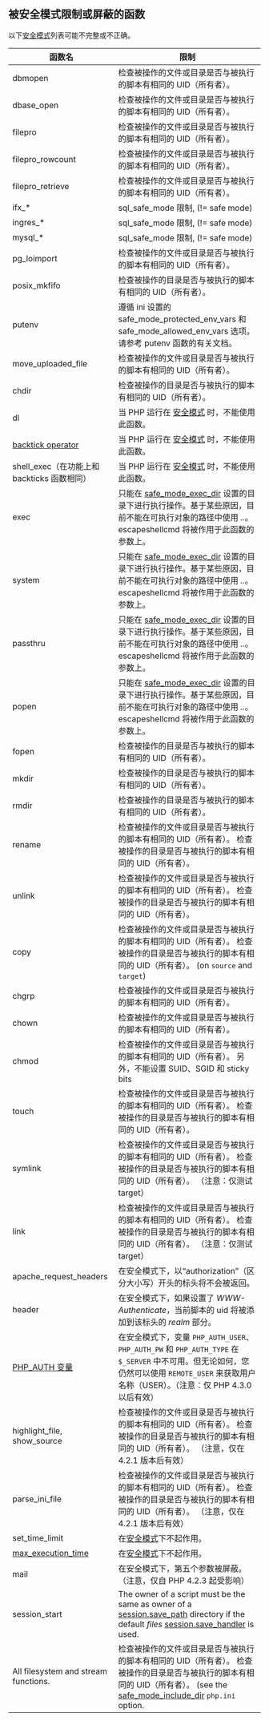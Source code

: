 被安全模式限制或屏蔽的函数
--------------------------

以下<a href="/features/safe-mode.html" class="link">安全模式</a>列表可能不完整或不正确。

| 函数名                                                                                    | 限制                                                                                                                                                                                                                                                        |
|-------------------------------------------------------------------------------------------|-------------------------------------------------------------------------------------------------------------------------------------------------------------------------------------------------------------------------------------------------------------|
| <span class="function">dbmopen</span>                                                     | 检查被操作的文件或目录是否与被执行的脚本有相同的 UID（所有者）。                                                                                                                                                                                            |
| <span class="function">dbase\_open</span>                                                 | 检查被操作的文件或目录是否与被执行的脚本有相同的 UID（所有者）。                                                                                                                                                                                            |
| <span class="function">filepro</span>                                                     | 检查被操作的文件或目录是否与被执行的脚本有相同的 UID（所有者）。                                                                                                                                                                                            |
| <span class="function">filepro\_rowcount</span>                                           | 检查被操作的文件或目录是否与被执行的脚本有相同的 UID（所有者）。                                                                                                                                                                                            |
| <span class="function">filepro\_retrieve</span>                                           | 检查被操作的文件或目录是否与被执行的脚本有相同的 UID（所有者）。                                                                                                                                                                                            |
| ifx\_\*                                                                                   | sql\_safe\_mode 限制, (!= safe mode)                                                                                                                                                                                                                        |
| ingres\_\*                                                                                | sql\_safe\_mode 限制, (!= safe mode)                                                                                                                                                                                                                        |
| mysql\_\*                                                                                 | sql\_safe\_mode 限制, (!= safe mode)                                                                                                                                                                                                                        |
| <span class="function">pg\_loimport</span>                                                | 检查被操作的文件或目录是否与被执行的脚本有相同的 UID（所有者）。                                                                                                                                                                                            |
| <span class="function">posix\_mkfifo</span>                                               | 检查被操作的目录是否与被执行的脚本有相同的 UID（所有者）。                                                                                                                                                                                                  |
| <span class="function">putenv</span>                                                      | 遵循 ini 设置的 safe\_mode\_protected\_env\_vars 和 safe\_mode\_allowed\_env\_vars 选项。请参考 <span class="function">putenv</span> 函数的有关文档。                                                                                                       |
| <span class="function">move\_uploaded\_file</span>                                        | 检查被操作的文件或目录是否与被执行的脚本有相同的 UID（所有者）。                                                                                                                                                                                            |
| <span class="function">chdir</span>                                                       | 检查被操作的目录是否与被执行的脚本有相同的 UID（所有者）。                                                                                                                                                                                                  |
| <span class="function">dl</span>                                                          | 当 PHP 运行在 <a href="/features/safe-mode.html" class="link">安全模式</a> 时，不能使用此函数。                                                                                                                                                             |
| <a href="/language/operators/execution.html" class="link">backtick operator</a>           | 当 PHP 运行在 <a href="/features/safe-mode.html" class="link">安全模式</a> 时，不能使用此函数。                                                                                                                                                             |
| <span class="function">shell\_exec</span>（在功能上和 backticks 函数相同）                | 当 PHP 运行在 <a href="/features/safe-mode.html" class="link">安全模式</a> 时，不能使用此函数。                                                                                                                                                             |
| <span class="function">exec</span>                                                        | 只能在 <a href="/ini/sect/safe-mode.html#ini.safe-mode-exec-dir" class="link">safe_mode_exec_dir</a> 设置的目录下进行执行操作。基于某些原因，目前不能在可执行对象的路径中使用 *..*。<span class="function">escapeshellcmd</span> 将被作用于此函数的参数上。 |
| <span class="function">system</span>                                                      | 只能在 <a href="/ini/sect/safe-mode.html#ini.safe-mode-exec-dir" class="link">safe_mode_exec_dir</a> 设置的目录下进行执行操作。基于某些原因，目前不能在可执行对象的路径中使用 *..*。<span class="function">escapeshellcmd</span> 将被作用于此函数的参数上。 |
| <span class="function">passthru</span>                                                    | 只能在 <a href="/ini/sect/safe-mode.html#ini.safe-mode-exec-dir" class="link">safe_mode_exec_dir</a> 设置的目录下进行执行操作。基于某些原因，目前不能在可执行对象的路径中使用 *..*。<span class="function">escapeshellcmd</span> 将被作用于此函数的参数上。 |
| <span class="function">popen</span>                                                       | 只能在 <a href="/ini/sect/safe-mode.html#ini.safe-mode-exec-dir" class="link">safe_mode_exec_dir</a> 设置的目录下进行执行操作。基于某些原因，目前不能在可执行对象的路径中使用 *..*。<span class="function">escapeshellcmd</span> 将被作用于此函数的参数上。 |
| <span class="function">fopen</span>                                                       | 检查被操作的目录是否与被执行的脚本有相同的 UID（所有者）。                                                                                                                                                                                                  |
| <span class="function">mkdir</span>                                                       | 检查被操作的目录是否与被执行的脚本有相同的 UID（所有者）。                                                                                                                                                                                                  |
| <span class="function">rmdir</span>                                                       | 检查被操作的目录是否与被执行的脚本有相同的 UID（所有者）。                                                                                                                                                                                                  |
| <span class="function">rename</span>                                                      | 检查被操作的文件或目录是否与被执行的脚本有相同的 UID（所有者）。 检查被操作的目录是否与被执行的脚本有相同的 UID（所有者）。                                                                                                                                 |
| <span class="function">unlink</span>                                                      | 检查被操作的文件或目录是否与被执行的脚本有相同的 UID（所有者）。 检查被操作的目录是否与被执行的脚本有相同的 UID（所有者）。                                                                                                                                 |
| <span class="function">copy</span>                                                        | 检查被操作的文件或目录是否与被执行的脚本有相同的 UID（所有者）。 检查被操作的目录是否与被执行的脚本有相同的 UID（所有者）。 (on `source` and `target`)                                                                                                      |
| <span class="function">chgrp</span>                                                       | 检查被操作的文件或目录是否与被执行的脚本有相同的 UID（所有者）。                                                                                                                                                                                            |
| <span class="function">chown</span>                                                       | 检查被操作的文件或目录是否与被执行的脚本有相同的 UID（所有者）。                                                                                                                                                                                            |
| <span class="function">chmod</span>                                                       | 检查被操作的文件或目录是否与被执行的脚本有相同的 UID（所有者）。 另外，不能设置 SUID、SGID 和 sticky bits                                                                                                                                                   |
| <span class="function">touch</span>                                                       | 检查被操作的文件或目录是否与被执行的脚本有相同的 UID（所有者）。 检查被操作的目录是否与被执行的脚本有相同的 UID（所有者）。                                                                                                                                 |
| <span class="function">symlink</span>                                                     | 检查被操作的文件或目录是否与被执行的脚本有相同的 UID（所有者）。 检查被操作的目录是否与被执行的脚本有相同的 UID（所有者）。 （注意：仅测试 target）                                                                                                         |
| <span class="function">link</span>                                                        | 检查被操作的文件或目录是否与被执行的脚本有相同的 UID（所有者）。 检查被操作的目录是否与被执行的脚本有相同的 UID（所有者）。 （注意：仅测试 target）                                                                                                         |
| <span class="function">apache\_request\_headers</span>                                    | 在安全模式下，以“authorization”（区分大小写）开头的标头将不会被返回。                                                                                                                                                                                       |
| <span class="function">header</span>                                                      | 在安全模式下，如果设置了 *WWW-Authenticate*，当前脚本的 uid 将被添加到该标头的 *realm* 部分。                                                                                                                                                               |
| <a href="/features/http-auth.html" class="link">PHP_AUTH 变量</a>                         | 在安全模式下，变量 `PHP_AUTH_USER`、`PHP_AUTH_PW` 和 `PHP_AUTH_TYPE` 在 `$_SERVER` 中不可用。但无论如何，您仍然可以使用 `REMOTE_USER` 来获取用户名称（USER）。（注意：仅 PHP 4.3.0 以后有效）                                                               |
| <span class="function">highlight\_file</span>, <span class="function">show\_source</span> | 检查被操作的文件或目录是否与被执行的脚本有相同的 UID（所有者）。 检查被操作的目录是否与被执行的脚本有相同的 UID（所有者）。 （注意，仅在 4.2.1 版本后有效）                                                                                                 |
| <span class="function">parse\_ini\_file</span>                                            | 检查被操作的文件或目录是否与被执行的脚本有相同的 UID（所有者）。 检查被操作的目录是否与被执行的脚本有相同的 UID（所有者）。 （注意，仅在 4.2.1 版本后有效）                                                                                                 |
| <span class="function">set\_time\_limit</span>                                            | 在<a href="/ini/sect/safe-mode.html#ini.safe-mode" class="link">安全模式</a>下不起作用。                                                                                                                                                                    |
| <a href="/info/setup.html#" class="link">max_execution_time</a>                           | 在<a href="/ini/sect/safe-mode.html#ini.safe-mode" class="link">安全模式</a>下不起作用。                                                                                                                                                                    |
| <span class="function">mail</span>                                                        | 在安全模式下，第五个参数被屏蔽。（注意，仅自 PHP 4.2.3 起受影响）                                                                                                                                                                                           |
| <span class="function">session\_start</span>                                              | The owner of a script must be the same as owner of a <a href="/session/setup.html#" class="link">session.save_path</a> directory if the default *files* <a href="/session/setup.html#" class="link">session.save_handler</a> is used.                       |
| All filesystem and stream functions.                                                      | 检查被操作的文件或目录是否与被执行的脚本有相同的 UID（所有者）。 检查被操作的目录是否与被执行的脚本有相同的 UID（所有者）。 (see the <a href="/ini/sect/safe-mode.html#ini.safe-mode-include-dir" class="link">safe_mode_include_dir</a> `php.ini` option.  |
